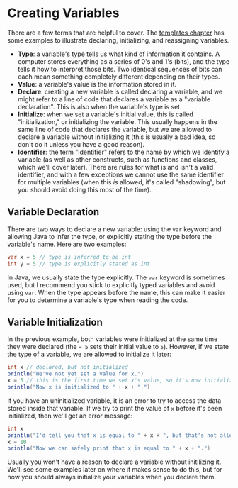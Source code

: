 # Creating Variables

There are a few terms that are helpful to cover. The [templates chapter](
../templates.md#declare-and-initialize-a-variable) has some examples to
illustrate declaring, initializing, and reassigning variables.
- **Type**: a variable's type tells us what kind of information it contains. A
computer stores everything as a series of 0's and 1's (bits), and the type tells
it how to interpret those bits. Two identical sequences of bits can each mean
something completely different depending on their types.
- **Value**: a variable's value is the information stored in it.
- **Declare**: creating a new variable is called declaring a variable, and we
might refer to a line of code that declares a variable as a "variable
declaration". This is also when the variable's type is set.
- **Initialize**: when we set a variable's initial value, this is called
"initialization," or initializing the variable. This usually happens in the same
line of code that declares the variable, but we are allowed to declare a
variable without initializing it (this is usually a bad idea, so don't do it
unless you have a good reason).
- **Identifier**: the term "identifier" refers to the name by which we identify
a variable (as well as other constructs, such as functions and classes, which
we'll cover later). There are rules for what is and isn't a valid identifier,
and with a few exceptions we cannot use the same identifier for multiple
variables (when this *is* allowed, it's called "shadowing", but you should avoid
doing this most of the time).

## Variable Declaration

There are two ways to declare a new variable: using the `var` keyword and
allowing Java to infer the type, or explicitly stating the type before the
variable's name. Here are two examples:

```java
var x = 5 // type is inferred to be int
int y = 5 // type is explicitly stated as int
```

In Java, we usually state the type explicitly. The `var` keyword is sometimes
used, but I recommend you stick to explicitly typed variables and avoid using
`var`. When the type appears before the name, this can make it easier for you to
determine a variable's type when reading the code.

## Variable Initialization

In the previous example, both variables were initialized at the same time they
were declared (the `= 5` sets their initial value to `5`). However, if we state
the type of a variable, we are allowed to initialize it later:

```java
int x // declared, but not initialized
println("We've not yet set a value for x.")
x = 5 // this is the first time we set x's value, so it's now initialized
println("Now x is initialized to " + x + ".")
```

If you have an uninitialized variable, it is an error to try to access the data
stored inside that variable. If we try to print the value of `x` before it's
been initialized, then we'll get an error message:

```java
int x
println("I'd tell you that x is equal to " + x + ", but that's not allowed yet!")
x = 10
println("Now we can safely print that x is equal to " + x + ".")
```

Usually you won't have a reason to declare a variable without initilizing it.
We'll see some examples later on where it makes sense to do this, but for now
you should always initialize your variables when you declare them.
